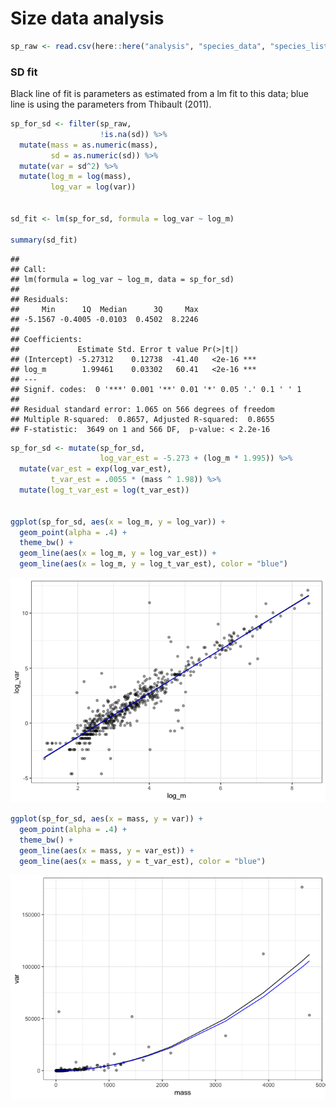 Size data analysis
================

``` r
sp_raw <- read.csv(here::here("analysis", "species_data", "species_list_working.csv"), stringsAsFactors = F, strip.white = T, na.strings = "")
```

### SD fit

Black line of fit is parameters as estimated from a lm fit to this data;
blue line is using the parameters from Thibault (2011).

``` r
sp_for_sd <- filter(sp_raw,
                    !is.na(sd)) %>%
  mutate(mass = as.numeric(mass),
         sd = as.numeric(sd)) %>%
  mutate(var = sd^2) %>%
  mutate(log_m = log(mass),
         log_var = log(var))


sd_fit <- lm(sp_for_sd, formula = log_var ~ log_m)

summary(sd_fit)
```

    ## 
    ## Call:
    ## lm(formula = log_var ~ log_m, data = sp_for_sd)
    ## 
    ## Residuals:
    ##     Min      1Q  Median      3Q     Max 
    ## -5.1567 -0.4005 -0.0103  0.4502  8.2246 
    ## 
    ## Coefficients:
    ##             Estimate Std. Error t value Pr(>|t|)    
    ## (Intercept) -5.27312    0.12738  -41.40   <2e-16 ***
    ## log_m        1.99461    0.03302   60.41   <2e-16 ***
    ## ---
    ## Signif. codes:  0 '***' 0.001 '**' 0.01 '*' 0.05 '.' 0.1 ' ' 1
    ## 
    ## Residual standard error: 1.065 on 566 degrees of freedom
    ## Multiple R-squared:  0.8657, Adjusted R-squared:  0.8655 
    ## F-statistic:  3649 on 1 and 566 DF,  p-value: < 2.2e-16

``` r
sp_for_sd <- mutate(sp_for_sd,
                    log_var_est = -5.273 + (log_m * 1.995)) %>%
  mutate(var_est = exp(log_var_est),
         t_var_est = .0055 * (mass ^ 1.98)) %>%
  mutate(log_t_var_est = log(t_var_est))


ggplot(sp_for_sd, aes(x = log_m, y = log_var)) +
  geom_point(alpha = .4) +
  theme_bw() +
  geom_line(aes(x = log_m, y = log_var_est)) +
  geom_line(aes(x = log_m, y = log_t_var_est), color = "blue")
```

![](sd_relationship_files/figure-gfm/fit%20sd-1.png)<!-- -->

``` r
ggplot(sp_for_sd, aes(x = mass, y = var)) +
  geom_point(alpha = .4) +
  theme_bw() +
  geom_line(aes(x = mass, y = var_est)) +
  geom_line(aes(x = mass, y = t_var_est), color = "blue")
```

![](sd_relationship_files/figure-gfm/fit%20sd-2.png)<!-- -->
